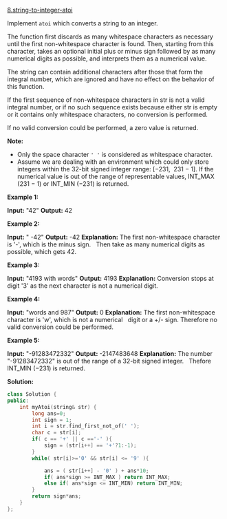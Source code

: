 [8.string-to-integer-atoi](https://leetcode.com/problems/string-to-integer-atoi/)  

Implement `atoi` which converts a string to an integer.

The function first discards as many whitespace characters as necessary until the first non-whitespace character is found. Then, starting from this character, takes an optional initial plus or minus sign followed by as many numerical digits as possible, and interprets them as a numerical value.

The string can contain additional characters after those that form the integral number, which are ignored and have no effect on the behavior of this function.

If the first sequence of non-whitespace characters in str is not a valid integral number, or if no such sequence exists because either str is empty or it contains only whitespace characters, no conversion is performed.

If no valid conversion could be performed, a zero value is returned.

**Note:**

*   Only the space character `' '` is considered as whitespace character.
*   Assume we are dealing with an environment which could only store integers within the 32-bit signed integer range: \[−231,  231 − 1\]. If the numerical value is out of the range of representable values, INT\_MAX (231 − 1) or INT\_MIN (−231) is returned.

**Example 1:**

**Input:** "42"
**Output:** 42

**Example 2:**

**Input:** "   -42"
**Output:** -42
**Explanation:** The first non-whitespace character is '-', which is the minus sign.
             Then take as many numerical digits as possible, which gets 42.

**Example 3:**

**Input:** "4193 with words"
**Output:** 4193
**Explanation:** Conversion stops at digit '3' as the next character is not a numerical digit.

**Example 4:**

**Input:** "words and 987"
**Output:** 0
**Explanation:** The first non-whitespace character is 'w', which is not a numerical 
             digit or a +/- sign. Therefore no valid conversion could be performed.

**Example 5:**

**Input:** "-91283472332"
**Output:** -2147483648
**Explanation:** The number "-91283472332" is out of the range of a 32-bit signed integer.
             Thefore INT\_MIN (−231) is returned.  



**Solution:**  

```cpp
class Solution {
public:
    int myAtoi(string& str) {
        long ans=0;
        int sign = 1;
        int i = str.find_first_not_of(' ');
        char c = str[i];
        if( c == '+' || c =='-' ){
            sign = (str[i++] == '+'?1:-1);
        }
        while( str[i]>='0' && str[i] <= '9' ){

            ans = ( str[i++] - '0' ) + ans*10;
            if( ans*sign >= INT_MAX ) return INT_MAX;
            else if( ans*sign <= INT_MIN) return INT_MIN;
        }
        return sign*ans;
    }
};
```
      